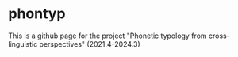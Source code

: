 # phontyp
This is a github page for the project "Phonetic typology from cross-linguistic perspectives" (2021.4-2024.3)
